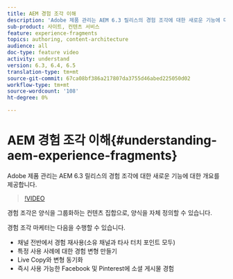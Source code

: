 ```yaml
---
title: AEM 경험 조각 이해
description: 'Adobe 제품 관리는 AEM 6.3 릴리스의 경험 조각에 대한 새로운 기능에 대한 개요를 제공합니다.  '
sub-product: 사이트, 컨텐츠 서비스
feature: experience-fragments
topics: authoring, content-architecture
audience: all
doc-type: feature video
activity: understand
version: 6.3, 6.4, 6.5
translation-type: tm+mt
source-git-commit: 67ca08bf386a217807da3755d46abed225050d02
workflow-type: tm+mt
source-wordcount: '108'
ht-degree: 0%

---
```



# AEM 경험 조각 이해{#understanding-aem-experience-fragments}

Adobe 제품 관리는 AEM 6.3 릴리스의 경험 조각에 대한 새로운 기능에 대한 개요를 제공합니다.

>[!VIDEO](https://video.tv.adobe.com/v/18927/?quality=9&learn=on)

경험 조각은 양식을 그룹화하는 컨텐츠 집합으로, 양식을 자체 정의할 수 있습니다.

경험 조각 마케터는 다음을 수행할 수 있습니다.

* 채널 전반에서 경험 재사용(소유 채널과 타사 터치 포인트 모두)
* 특정 사용 사례에 대한 경험 변형 만들기
* Live Copy와 변형 동기화
* 즉시 사용 가능한 Facebook 및 Pinterest에 소셜 게시물 경험
